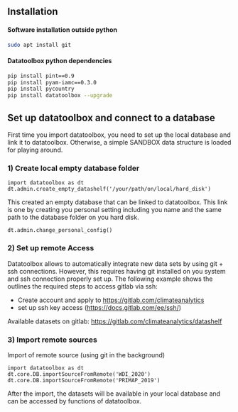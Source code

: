 

## Installation

#### Software installation outside python
```bash
sudo apt install git
```
#### Datatoolbox python dependencies

```bash
pip install pint==0.9
pip install pyam-iamc==0.3.0
pip install pycountry
pip install datatoolbox --upgrade

```


## Set up datatoolbox and connect to a database



First time you import datatoolbox, you need to set up the local database and link it to datatoolbox. Otherwise, a simple SANDBOX data structure is loaded for playing around.

### 1) Create local empty database folder

```
import datatoolbox as dt
dt.admin.create_empty_datashelf('/your/path/on/local/hard_disk')
```

This created an empty database that can be linked to datatoolbox. This link is one by creating you personal setting including you name and the same path to the database folder on you hard disk.

```
dt.admin.change_personal_config()
```



### 2) Set up remote Access

Datatoolbox allows to automatically integrate new data sets by using git + ssh connections. However, this requires having git installed on you system and ssh connection properly set up. The following example shows the outlines the required steps to access gitlab via ssh:

- Create account and apply to https://gitlab.com/climateanalytics
- set up ssh key access (https://docs.gitlab.com/ee/ssh/)

Available datasets on gitlab:
https://gitlab.com/climateanalytics/datashelf

### 3) Import remote sources

Import of remote source (using git in the background)

```
import datatoolbox as dt
dt.core.DB.importSourceFromRemote('WDI_2020')
dt.core.DB.importSourceFromRemote('PRIMAP_2019')
```

After the import, the datasets will be available in your local database and can be accessed by functions of datatoolbox.
